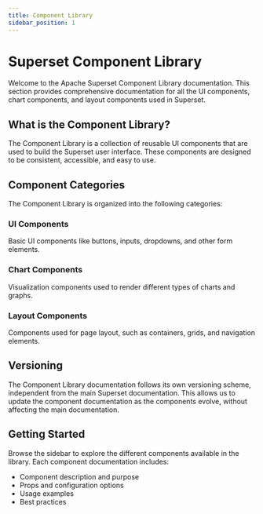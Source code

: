 ```yaml
---
title: Component Library
sidebar_position: 1
---
```


# Superset Component Library

Welcome to the Apache Superset Component Library documentation. This section provides comprehensive documentation for all the UI components, chart components, and layout components used in Superset.

## What is the Component Library?

The Component Library is a collection of reusable UI components that are used to build the Superset user interface. These components are designed to be consistent, accessible, and easy to use.

## Component Categories

The Component Library is organized into the following categories:

### UI Components

Basic UI components like buttons, inputs, dropdowns, and other form elements.

### Chart Components

Visualization components used to render different types of charts and graphs.

### Layout Components

Components used for page layout, such as containers, grids, and navigation elements.

## Versioning

The Component Library documentation follows its own versioning scheme, independent from the main Superset documentation. This allows us to update the component documentation as the components evolve, without affecting the main documentation.

## Getting Started

Browse the sidebar to explore the different components available in the library. Each component documentation includes:

- Component description and purpose
- Props and configuration options
- Usage examples
- Best practices
